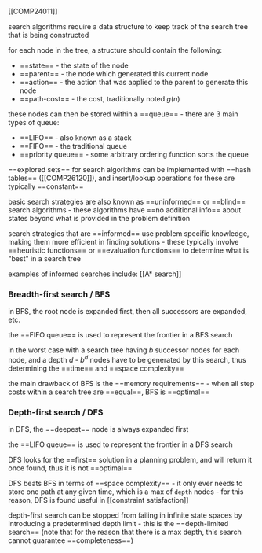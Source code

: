 [[COMP24011]]

search algorithms require a data structure to keep track of the search tree that is being constructed

for each node in the tree, a structure should contain the following:
- ==state== - the state of the node
- ==parent== - the node which generated this current node
- ==action== - the action that was applied to the parent to generate this node
- ==path-cost== - the cost, traditionally noted $g(n)$

these nodes can then be stored within a ==queue== - there are 3 main types of queue:
- ==LIFO== - also known as a stack
- ==FIFO== - the traditional queue
- ==priority queue== - some arbitrary ordering function sorts the queue

==explored sets== for search algorithms can be implemented with ==hash tables== ([[COMP26120]]), and insert/lookup operations for these are typically ==constant==

basic search strategies are also known as ==uninformed== or ==blind== search algorithms - these algorithms have ==no additional info== about states beyond what is provided in the problem definition

search strategies that are ==informed== use problem specific knowledge, making them more efficient in finding solutions - these typically involve ==heuristic functions== or ==evaluation functions== to determine what is "best" in a search tree

examples of informed searches include: [[A* search]]

### Breadth-first search / BFS
in BFS, the root node is expanded first, then all successors are expanded, etc.

the ==FIFO queue== is used to represent the frontier in a BFS search

in the worst case with a search tree having $b$ successor nodes for each node, and a depth $d$ - $b^d$ nodes have to be generated by this search, thus determining the ==time== and ==space complexity==

the main drawback of BFS is the ==memory requirements== - when all step costs within a search tree are ==equal==, BFS is ==optimal==

### Depth-first search / DFS
in DFS, the ==deepest== node is always expanded first

the ==LIFO queue== is used to represent the frontier in a DFS search

DFS looks for the ==first== solution in a planning problem, and will return it once found, thus it is not ==optimal==

DFS beats BFS in terms of ==space complexity== - it only ever needs to store one path at any given time, which is a max of `depth` nodes - for this reason, DFS is found useful in [[constraint satisfaction]]

depth-first search can be stopped from failing in infinite state spaces by introducing a predetermined depth limit - this is the ==depth-limited search== (note that for the reason that there is a max depth, this search cannot guarantee ==completeness==)